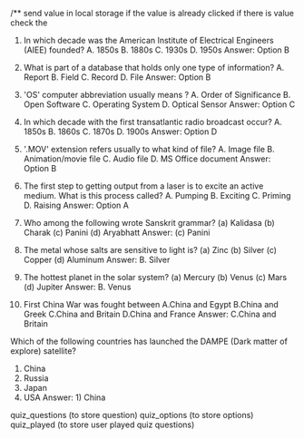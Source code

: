 /** send value in local storage 
if the value is already clicked 
if there is value check the 


1. In which decade was the American Institute of Electrical Engineers (AIEE) founded?
A.	1850s
B.	1880s
C.	1930s
D.	1950s
Answer: Option B


2. What is part of a database that holds only one type of information?
A.	Report
B.	Field
C.	Record
D.	File
Answer: Option B

	
3. 'OS' computer abbreviation usually means ?
A.	Order of Significance
B.	Open Software
C.	Operating System
D.	Optical Sensor
Answer: Option C

	
4. In which decade with the first transatlantic radio broadcast occur?
A.	1850s
B.	1860s
C.	1870s
D.	1900s
Answer: Option D

	
5. '.MOV' extension refers usually to what kind of file?
A.	Image file
B.	Animation/movie file
C.	Audio file
D.	MS Office document
Answer: Option B


6. The first step to getting output from a laser is to excite an active medium. What is this process called?
A.	Pumping
B.	Exciting
C.	Priming
D.	Raising
Answer: Option A

 7. Who among the following wrote Sanskrit grammar?
(a) Kalidasa
(b) Charak
(c) Panini
(d) Aryabhatt
Answer: (c) Panini

8. The metal whose salts are sensitive to light is?
(a) Zinc
(b) Silver
(c) Copper
(d) Aluminum
Answer: B. Silver

9. The hottest planet in the solar system?
(a) Mercury
(b) Venus
(c) Mars
(d) Jupiter
Answer: B. Venus

10. First China War was fought between
A.China and Egypt
B.China and Greek
C.China and Britain
D.China and France
Answer: C.China and Britain

Which of the following countries has launched the DAMPE (Dark matter of explore) satellite?
1) China
2) Russia
3) Japan
4) USA
Answer: 1) China


quiz_questions (to store question)
quiz_options (to store options)
quiz_played (to store user played quiz questions)



